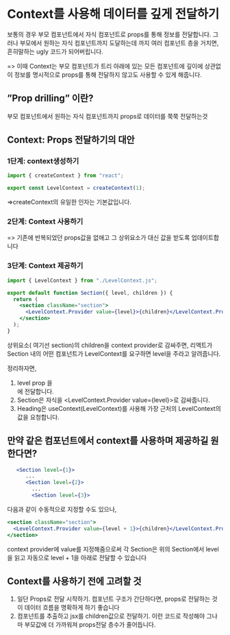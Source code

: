 # Context를 사용해 데이터를 깊게 전달하기

보통의 경우 부모 컴포넌트에서 자식 컴포넌트로 props를 통해 정보를 전달합니다. 그러나 부모에서 원하는 자식 컴포넌트까지 도달하는데 까지 여러 컴포넌트 층을 거치면, 흔히말하는 ugly 코드가 되어버립니다.

=> 이때 Context는 부모 컴포넌트가 트리 아래에 있는 모든 컴포넌트에 깊이에 상관없이 정보를 명시적으로 props를 통해 전달하지 않고도 사용할 수 있게 해줍니다.

## ”Prop drilling” 이란?

부모 컴포넌트에서 원하는 자식 컴포넌트까지 props로 데이터를 쭉쭉 전달하는것

## Context: Props 전달하기의 대안

### 1단계: context생성하기

```jsx
import { createContext } from "react";

export const LevelContext = createContext(1);
```

=>createContext의 유일한 인자는 기본값입니다.

### 2단계: Context 사용하기

=> 기존에 반복되었던 props값을 없애고 그 상위요소가 대신 값을 받도록 업데이트합니다

### 3단계: Context 제공하기

```jsx
import { LevelContext } from "./LevelContext.js";

export default function Section({ level, children }) {
  return (
    <section className="section">
      <LevelContext.Provider value={level}>{children}</LevelContext.Provider>
    </section>
  );
}
```

상위요소( 여기선 section)의 children을 context provider로 감싸주면, 리액트가 Section 내의 어떤 컴포넌트가 LevelContext를 요구하면 level을 주라고 알려줍니다.

정리하자면,

1. level prop 을 <Section>에 전달합니다.
2. Section은 자식을 <LevelContext.Provider value={level}>로 감싸줍니다.
3. Heading은 useContext(LevelContext)를 사용해 가장 근처의 LevelContext의 값을 요청합니다.

## 만약 같은 컴포넌트에서 context를 사용하며 제공하길 원한다면?

```jsx
   <Section level={1}>
      ...
      <Section level={2}>
        ...
        <Section level={3}>
```

다음과 같이 수동적으로 지정할 수도 있으나,

```jsx
<section className="section">
  <LevelContext.Provider value={level + 1}>{children}</LevelContext.Provider>
</section>
```

context provider에 value를 지정해줌으로써 각 Section은 위의 Section에서 level을 읽고 자동으로 level + 1을 아래로 전달할 수 있습니다

## Context를 사용하기 전에 고려할 것

1. 일단 Props로 전달 시작하기. 컴포넌트 구조가 간단하다면, props로 전달하는 것이 데이터 흐름을 명확하게 하기 좋습니다
2. 컴포넌트를 추출하고 jsx를 children값으로 전달하기.
   <Layout><Posts posts={posts} /><Layout>
   이런 코드로 작성해야 그나마 부모값에 더 가까워져 props전달 층수가 줄어듭니다.

